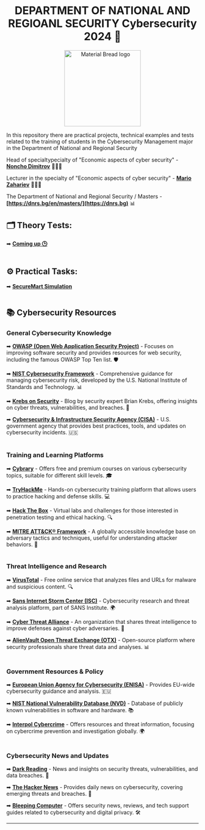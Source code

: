 <h1 align="center">DEPARTMENT OF NATIONAL AND REGIOANL SECURITY Cybersecurity 2024 🏫</h1>

<p align="center">
    <img width="200" src="https://dnrs.bg/wp-content/uploads/2024/04/light_cropped-320x270.png" alt="Material Bread logo">
</p>

In this repository there are practical projects, technical examples and tests related to the training of students in the Cybersecurity Management major in the Department of National and Regional Security

Head of specialtypecialty of "Economic aspects of cyber security" - **[Noncho Dimitrov](https://www.linkedin.com/in/noncho-dimitrov-51bb6630b/?originalSubdomain=bg)** 🧑‍🏫🚀

Lecturer in the specialty of "Economic aspects of cyber security" - **[Mario Zahariev](https://www.linkedin.com/in/mario-zahariev-753a7b202/)** 🧑‍🏫🚀

The Department of National and Regional Security / Masters - **[https://dnrs.bg/en/masters/](https://dnrs.bg)** 📊   
 
## 🗂 Theory Тests: 
➡ [**Coming up 🕒**]()
<br><br/>
 
## ⚙️ Practical Tasks:  
➡ [**SecureMart Simulation**](https://github.com/zahariev-webbersof/cybersecurity-Unwe/blob/main/SecureMart%20simulation.md)
<br><br/>

## 📚 **Cybersecurity Resources**

### General Cybersecurity Knowledge
➡ **[OWASP (Open Web Application Security Project)](https://owasp.org/)** - Focuses on improving software security and provides resources for web security, including the famous OWASP Top Ten list. 🛡️

➡ **[NIST Cybersecurity Framework](https://www.nist.gov/cyberframework)** - Comprehensive guidance for managing cybersecurity risk, developed by the U.S. National Institute of Standards and Technology. 📊

➡ **[Krebs on Security](https://krebsonsecurity.com/)** - Blog by security expert Brian Krebs, offering insights on cyber threats, vulnerabilities, and breaches. 📝

➡ **[Cybersecurity & Infrastructure Security Agency (CISA)](https://www.cisa.gov/)** - U.S. government agency that provides best practices, tools, and updates on cybersecurity incidents. 🇺🇸
<br><br/>

### Training and Learning Platforms
➡ **[Cybrary](https://www.cybrary.it/)** - Offers free and premium courses on various cybersecurity topics, suitable for different skill levels. 🎓

➡ **[TryHackMe](https://tryhackme.com/)** - Hands-on cybersecurity training platform that allows users to practice hacking and defense skills. 💻

➡ **[Hack The Box](https://www.hackthebox.com/)** - Virtual labs and challenges for those interested in penetration testing and ethical hacking. 🔍

➡ **[MITRE ATT&CK® Framework](https://attack.mitre.org/)** - A globally accessible knowledge base on adversary tactics and techniques, useful for understanding attacker behaviors. 📖
<br><br/>

### Threat Intelligence and Research
➡ **[VirusTotal](https://www.virustotal.com/)** - Free online service that analyzes files and URLs for malware and suspicious content. 🔍

➡ **[Sans Internet Storm Center (ISC)](https://isc.sans.edu/)** - Cybersecurity research and threat analysis platform, part of SANS Institute. 🌍

➡ **[Cyber Threat Alliance](https://www.cyberthreatalliance.org/)** - An organization that shares threat intelligence to improve defenses against cyber adversaries. 🤝

➡ **[AlienVault Open Threat Exchange (OTX)](https://otx.alienvault.com/)** - Open-source platform where security professionals share threat data and analyses. 📊
<br><br/>

### Government Resources & Policy
➡ **[European Union Agency for Cybersecurity (ENISA)](https://www.enisa.europa.eu/)** - Provides EU-wide cybersecurity guidance and analysis. 🇪🇺

➡ **[NIST National Vulnerability Database (NVD)](https://nvd.nist.gov/)** - Database of publicly known vulnerabilities in software and hardware. 📚

➡ **[Interpol Cybercrime](https://www.interpol.int/en/Crimes/Cybercrime)** - Offers resources and threat information, focusing on cybercrime prevention and investigation globally. 🌍
<br><br/>

### Cybersecurity News and Updates
➡ **[Dark Reading](https://www.darkreading.com/)** - News and insights on security threats, vulnerabilities, and data breaches. 📰

➡ **[The Hacker News](https://thehackernews.com/)** - Provides daily news on cybersecurity, covering emerging threats and breaches. 📢

➡ **[Bleeping Computer](https://www.bleepingcomputer.com/)** - Offers security news, reviews, and tech support guides related to cybersecurity and digital privacy. 🛠️

---
